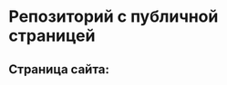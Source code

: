 # Репозиторий с публичной страницей

## Страница сайта:
<!-- Вставить ссылкуна публичную страницу -->
